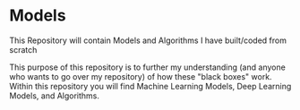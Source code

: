 # Models
This Repository will contain Models and Algorithms I have built/coded from scratch

This purpose of this repository is to further my understanding (and anyone who wants to go over my repository) of how these "black boxes" work. Within this repository you will find Machine Learning Models, Deep Learning Models, and Algorithms.
